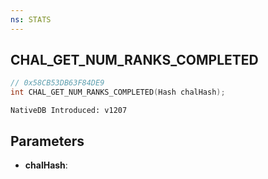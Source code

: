 ```yaml
---
ns: STATS
---
```

## CHAL_GET_NUM_RANKS_COMPLETED

```c
// 0x58CB53DB63F84DE9
int CHAL_GET_NUM_RANKS_COMPLETED(Hash chalHash);
```

```
NativeDB Introduced: v1207
```

## Parameters
* **chalHash**:
